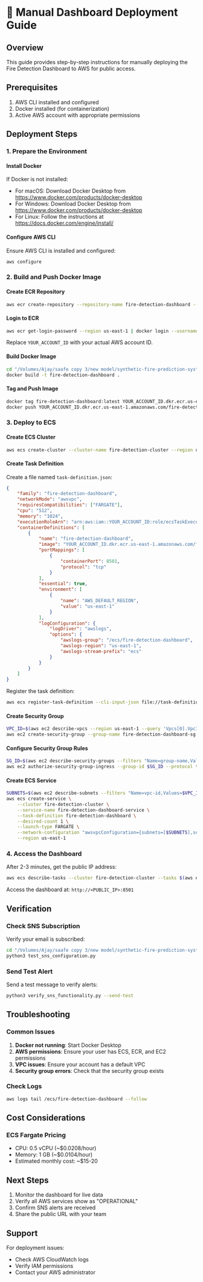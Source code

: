 # 🔧 Manual Dashboard Deployment Guide

## Overview
This guide provides step-by-step instructions for manually deploying the Fire Detection Dashboard to AWS for public access.

## Prerequisites
1. AWS CLI installed and configured
2. Docker installed (for containerization)
3. Active AWS account with appropriate permissions

## Deployment Steps

### 1. Prepare the Environment

#### Install Docker
If Docker is not installed:
- For macOS: Download Docker Desktop from https://www.docker.com/products/docker-desktop
- For Windows: Download Docker Desktop from https://www.docker.com/products/docker-desktop
- For Linux: Follow the instructions at https://docs.docker.com/engine/install/

#### Configure AWS CLI
Ensure AWS CLI is installed and configured:
```bash
aws configure
```

### 2. Build and Push Docker Image

#### Create ECR Repository
```bash
aws ecr create-repository --repository-name fire-detection-dashboard --region us-east-1
```

#### Login to ECR
```bash
aws ecr get-login-password --region us-east-1 | docker login --username AWS --password-stdin YOUR_ACCOUNT_ID.dkr.ecr.us-east-1.amazonaws.com
```
Replace `YOUR_ACCOUNT_ID` with your actual AWS account ID.

#### Build Docker Image
```bash
cd "/Volumes/Ajay/saafe copy 3/new model/synthetic-fire-prediction-system"
docker build -t fire-detection-dashboard .
```

#### Tag and Push Image
```bash
docker tag fire-detection-dashboard:latest YOUR_ACCOUNT_ID.dkr.ecr.us-east-1.amazonaws.com/fire-detection-dashboard:latest
docker push YOUR_ACCOUNT_ID.dkr.ecr.us-east-1.amazonaws.com/fire-detection-dashboard:latest
```

### 3. Deploy to ECS

#### Create ECS Cluster
```bash
aws ecs create-cluster --cluster-name fire-detection-cluster --region us-east-1
```

#### Create Task Definition
Create a file named `task-definition.json`:
```json
{
    "family": "fire-detection-dashboard",
    "networkMode": "awsvpc",
    "requiresCompatibilities": ["FARGATE"],
    "cpu": "512",
    "memory": "1024",
    "executionRoleArn": "arn:aws:iam::YOUR_ACCOUNT_ID:role/ecsTaskExecutionRole",
    "containerDefinitions": [
        {
            "name": "fire-detection-dashboard",
            "image": "YOUR_ACCOUNT_ID.dkr.ecr.us-east-1.amazonaws.com/fire-detection-dashboard:latest",
            "portMappings": [
                {
                    "containerPort": 8501,
                    "protocol": "tcp"
                }
            ],
            "essential": true,
            "environment": [
                {
                    "name": "AWS_DEFAULT_REGION",
                    "value": "us-east-1"
                }
            ],
            "logConfiguration": {
                "logDriver": "awslogs",
                "options": {
                    "awslogs-group": "/ecs/fire-detection-dashboard",
                    "awslogs-region": "us-east-1",
                    "awslogs-stream-prefix": "ecs"
                }
            }
        }
    ]
}
```

Register the task definition:
```bash
aws ecs register-task-definition --cli-input-json file://task-definition.json --region us-east-1
```

#### Create Security Group
```bash
VPC_ID=$(aws ec2 describe-vpcs --region us-east-1 --query 'Vpcs[0].VpcId' --output text)
aws ec2 create-security-group --group-name fire-detection-dashboard-sg --description "Security group for fire detection dashboard" --vpc-id $VPC_ID --region us-east-1
```

#### Configure Security Group Rules
```bash
SG_ID=$(aws ec2 describe-security-groups --filters "Name=group-name,Values=fire-detection-dashboard-sg" --region us-east-1 --query 'SecurityGroups[0].GroupId' --output text)
aws ec2 authorize-security-group-ingress --group-id $SG_ID --protocol tcp --port 8501 --cidr 0.0.0.0/0 --region us-east-1
```

#### Create ECS Service
```bash
SUBNETS=$(aws ec2 describe-subnets --filters "Name=vpc-id,Values=$VPC_ID" --region us-east-1 --query 'Subnets[*].SubnetId' --output text | head -n 1)
aws ecs create-service \
    --cluster fire-detection-cluster \
    --service-name fire-detection-dashboard-service \
    --task-definition fire-detection-dashboard \
    --desired-count 1 \
    --launch-type FARGATE \
    --network-configuration "awsvpcConfiguration={subnets=[$SUBNETS],securityGroups=[$SG_ID],assignPublicIp=ENABLED}" \
    --region us-east-1
```

### 4. Access the Dashboard

After 2-3 minutes, get the public IP address:
```bash
aws ecs describe-tasks --cluster fire-detection-cluster --tasks $(aws ecs list-tasks --cluster fire-detection-cluster --query 'taskArns[0]' --output text) --region us-east-1 --query 'tasks[0].containers[0].networkInterfaces[0].privateIpv4Address' --output text
```

Access the dashboard at: `http://<PUBLIC_IP>:8501`

## Verification

### Check SNS Subscription
Verify your email is subscribed:
```bash
cd "/Volumes/Ajay/saafe copy 3/new model/synthetic-fire-prediction-system"
python3 test_sns_configuration.py
```

### Send Test Alert
Send a test message to verify alerts:
```bash
python3 verify_sns_functionality.py --send-test
```

## Troubleshooting

### Common Issues

1. **Docker not running**: Start Docker Desktop
2. **AWS permissions**: Ensure your user has ECS, ECR, and EC2 permissions
3. **VPC issues**: Ensure your account has a default VPC
4. **Security group errors**: Check that the security group exists

### Check Logs
```bash
aws logs tail /ecs/fire-detection-dashboard --follow
```

## Cost Considerations

### ECS Fargate Pricing
- CPU: 0.5 vCPU (~$0.0208/hour)
- Memory: 1 GB (~$0.0104/hour)
- Estimated monthly cost: ~$15-20

## Next Steps

1. Monitor the dashboard for live data
2. Verify all AWS services show as "OPERATIONAL"
3. Confirm SNS alerts are received
4. Share the public URL with your team

## Support

For deployment issues:
- Check AWS CloudWatch logs
- Verify IAM permissions
- Contact your AWS administrator